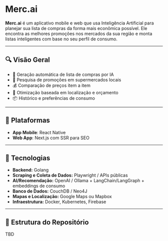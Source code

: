 # Merc.ai

**Merc.ai** é um aplicativo mobile e web que usa Inteligência Artificial para planejar sua lista de compras da forma mais econômica possível. Ele encontra as melhores promoções nos mercados da sua região e monta listas inteligentes com base no seu perfil de consumo.

---

## 🔍 Visão Geral

- 🤖 Geração automática de lista de compras por IA
- 🔎 Pesquisa de promoções em supermercados locais
- 💰 Comparação de preços item a item
- 📍 Otimização baseada em localização e orçamento
- 📦 Histórico e preferências de consumo

---

## 📲 Plataformas

- **App Mobile**: React Native
- **Web App**: Next.js com SSR para SEO

---

## 🧠 Tecnologias

- **Backend:** Golang
- **Scraping e Coleta de Dados:** Playwright / APIs públicas
- **AI/Recomendação:** OpenAI / Ollama + LangChain/LangGraph + embeddings de consumo
- **Banco de Dados:** CouchDB / Neo4J
- **Mapas e Localização:** Google Maps ou Mapbox
- **Infraestrutura:** Docker, Kubernetes, Firebase

---

## 🧩 Estrutura do Repositório

TBD